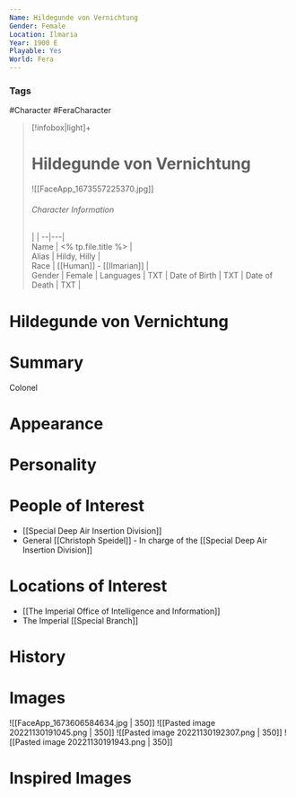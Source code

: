 ```yaml
---
Name: Hildegunde von Vernichtung
Gender: Female
Location: Ilmaria
Year: 1900 E
Playable: Yes
World: Fera
---
```


### Tags
#Character #FeraCharacter 

> [!infobox|light]+  
> # Hildegunde von Vernichtung
> ![[FaceApp_1673557225370.jpg]]
> ###### Character Information
>  |   |
> --|---|  
> Name | <% tp.file.title %> |  
> Alias | Hildy, Hilly |  
> Race | [[Human]] - [[Ilmarian]] |  
> Gender | Female |
> Languages | TXT |
> Date of Birth | TXT |
> Date of Death | TXT |

# Hildegunde von Vernichtung


# Summary
Colonel
# Appearance

# Personality

# People of Interest
- [[Special Deep Air Insertion Division]]
- General [[Christoph Speidel]] - In charge of the [[Special Deep Air Insertion Division]]
# Locations of Interest
- [[The Imperial Office of Intelligence and Information]]
- The Imperial [[Special Branch]]

# History

# Images
![[FaceApp_1673606584634.jpg | 350]]
![[Pasted image 20221130191045.png | 350]]
![[Pasted image 20221130192307.png | 350]]
![[Pasted image 20221130191943.png | 350]]

# Inspired Images
